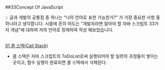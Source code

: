 ##33Concept Of JavaScript

<aside>
💡 글과 개발의 공통점 중 하나는 “나의 언어로 표현 가능한가?” 가 가장 중요한 사항 중 하나라고 생각합니다. 시중에 흔히 떠도는 “개발자라면 알아야 할 자바 스크립트 33가지 개념"에 대하여 저의 언어로 정제하여 작성 해보았습니다.

</aside>
<br>

[01 콜 스텍(Call Stack)](https://blog.naver.com/lh0156/222678065208)

 - 콜 스텍은 자바 스크립트의 ToDoList로써 실행되어야 할 일련의 과정들이 쌓이는 곳이고, 함수 실행이 완료되면 콜 스텍에서 삭제된다.

